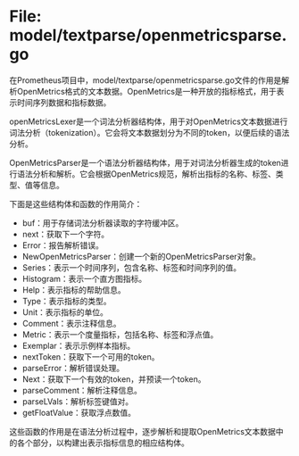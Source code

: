 # File: model/textparse/openmetricsparse.go

在Prometheus项目中，model/textparse/openmetricsparse.go文件的作用是解析OpenMetrics格式的文本数据。OpenMetrics是一种开放的指标格式，用于表示时间序列数据和指标数据。

openMetricsLexer是一个词法分析器结构体，用于对OpenMetrics文本数据进行词法分析（tokenization）。它会将文本数据划分为不同的token，以便后续的语法分析。

OpenMetricsParser是一个语法分析器结构体，用于对词法分析器生成的token进行语法分析和解析。它会根据OpenMetrics规范，解析出指标的名称、标签、类型、值等信息。

下面是这些结构体和函数的作用简介：

- buf：用于存储词法分析器读取的字符缓冲区。
- next：获取下一个字符。
- Error：报告解析错误。
- NewOpenMetricsParser：创建一个新的OpenMetricsParser对象。
- Series：表示一个时间序列，包含名称、标签和时间序列的值。
- Histogram：表示一个直方图指标。
- Help：表示指标的帮助信息。
- Type：表示指标的类型。
- Unit：表示指标的单位。
- Comment：表示注释信息。
- Metric：表示一个度量指标，包括名称、标签和浮点值。
- Exemplar：表示示例样本指标。
- nextToken：获取下一个可用的token。
- parseError：解析错误处理。
- Next：获取下一个有效的token，并预读一个token。
- parseComment：解析注释信息。
- parseLVals：解析标签键值对。
- getFloatValue：获取浮点数值。

这些函数的作用是在语法分析过程中，逐步解析和提取OpenMetrics文本数据中的各个部分，以构建出表示指标信息的相应结构体。

